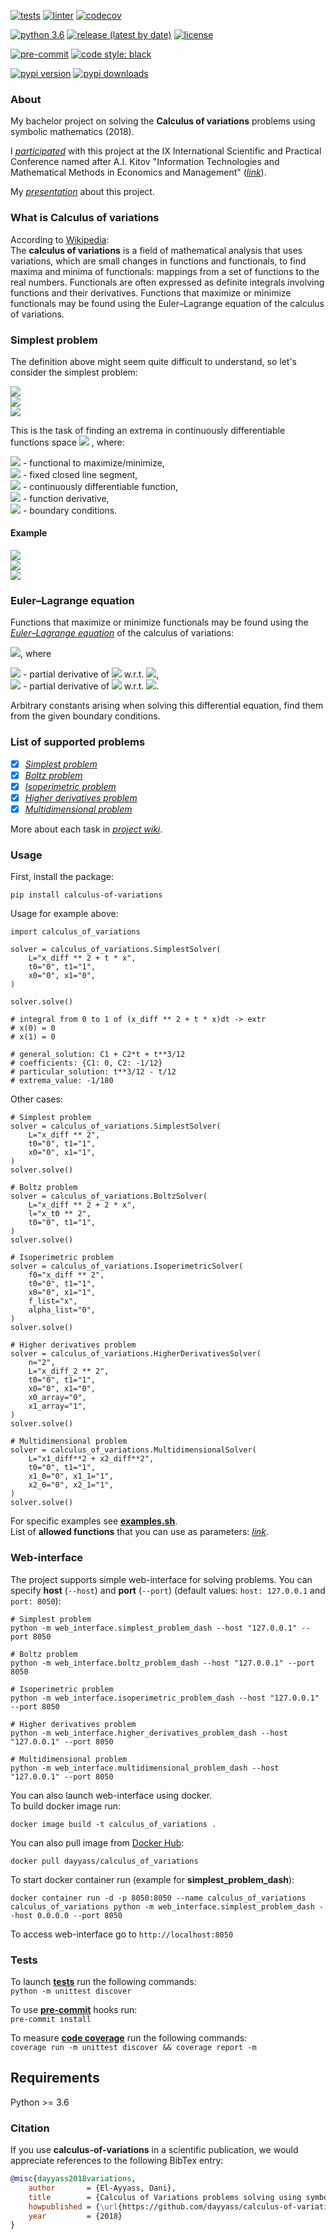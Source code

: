 [![tests](https://github.com/dayyass/calculus-of-variations/actions/workflows/tests.yml/badge.svg)](https://github.com/dayyass/calculus-of-variations/actions/workflows/tests.yml)
[![linter](https://github.com/dayyass/calculus-of-variations/actions/workflows/linter.yml/badge.svg)](https://github.com/dayyass/calculus-of-variations/actions/workflows/linter.yml)
[![codecov](https://codecov.io/gh/dayyass/calculus-of-variations/branch/master/graph/badge.svg?token=H8OFWPPUOY)](https://codecov.io/gh/dayyass/calculus-of-variations)

[![python 3.6](https://img.shields.io/badge/python-3.6-blue.svg)](https://github.com/dayyass/calculus-of-variations#requirements)
[![release (latest by date)](https://img.shields.io/github/v/release/dayyass/calculus-of-variations)](https://github.com/dayyass/calculus-of-variations/releases/latest)
[![license](https://img.shields.io/github/license/dayyass/calculus-of-variations?color=blue)](https://github.com/dayyass/calculus-of-variations/blob/main/LICENSE)

[![pre-commit](https://img.shields.io/badge/pre--commit-enabled-black)](https://github.com/dayyass/calculus-of-variations/blob/main/.pre-commit-config.yaml)
[![code style: black](https://img.shields.io/badge/code%20style-black-000000.svg)](https://github.com/psf/black)

[![pypi version](https://img.shields.io/pypi/v/calculus-of-variations)](https://pypi.org/project/calculus-of-variations)
[![pypi downloads](https://img.shields.io/pypi/dm/calculus-of-variations)](https://pypi.org/project/calculus-of-variations)


### About
My bachelor project on solving the **Calculus of variations** problems using symbolic mathematics (2018).

I [*participated*](https://it-mm.rea.ru/uploads/arhiv/2019/sertificat/299.pdf) with this project at the IX International Scientific and Practical Conference named after A.I. Kitov "Information Technologies and Mathematical Methods in Economics and Management" ([*link*](https://it-mm.rea.ru/eng)).<br>

My [*presentation*](presentation.pdf) about this project.

### What is Calculus of variations
According to [Wikipedia](https://en.wikipedia.org/wiki/Calculus_of_variations):<br>
The **calculus of variations** is a field of mathematical analysis that uses variations, which are small changes in functions and functionals, to find maxima and minima of functionals: mappings from a set of functions to the real numbers. Functionals are often expressed as definite integrals involving functions and their derivatives. Functions that maximize or minimize functionals may be found using the Euler–Lagrange equation of the calculus of variations.<br>

### Simplest problem
The definition above might seem quite difficult to understand, so let's consider the simplest problem:

<img src="https://render.githubusercontent.com/render/math?math=I(x) = \int_{t_0}^{t_1} L(t, x(t), \dot x(t)) dt \to extr"><br/>
<img src="https://render.githubusercontent.com/render/math?math=x(t_0) = x_0"><br/>
<img src="https://render.githubusercontent.com/render/math?math=x(t_1) = x_1"><br/>

This is the task of finding an extrema in continuously differentiable functions space
<img src="https://render.githubusercontent.com/render/math?math=C^1([t_0, t_1], \mathbb{R})">
, where:

<img src="https://render.githubusercontent.com/render/math?math=I(x): C^1([t_0, t_1], \mathbb{R}) \to \mathbb{R}"> - functional to maximize/minimize,<br/>
<img src="https://render.githubusercontent.com/render/math?math=[t_0, t_1]: t_0 < t_1"> - fixed closed line segment,<br/>
<img src="https://render.githubusercontent.com/render/math?math=x(t) \in C^1([t_0, t_1], \mathbb{R})"> - continuously differentiable function,<br/>
<img src="https://render.githubusercontent.com/render/math?math=\dot x(t) = \frac {dx}{dt})"> - function derivative,<br/>
<img src="https://render.githubusercontent.com/render/math?math=x_0, x_1 \in \mathbb{R}"> - boundary conditions.<br/>

#### Example
<img src="https://render.githubusercontent.com/render/math?math=I(x) = \int_{0}^{1} (\dot x^2 %2B tx) dt \to extr"><br/>
<img src="https://render.githubusercontent.com/render/math?math=x(0) = 0"><br/>
<img src="https://render.githubusercontent.com/render/math?math=x(1) = 0"><br/>

### Euler–Lagrange equation
Functions that maximize or minimize functionals may be found using the [*Euler–Lagrange equation*](https://en.wikipedia.org/wiki/Euler–Lagrange_equation) of the calculus of variations:

<img src="https://render.githubusercontent.com/render/math?math=L_x(t, x(t), \dot x(t)) - \frac {d}{dt}L_{\dot x}(t, x(t), \dot x(t)) = 0">, where

<img src="https://render.githubusercontent.com/render/math?math=L_x"> - partial derivative of <img src="https://render.githubusercontent.com/render/math?math=L"> w.r.t. <img src="https://render.githubusercontent.com/render/math?math=x">,<br/>
<img src="https://render.githubusercontent.com/render/math?math=L_{\dot x}"> - partial derivative of <img src="https://render.githubusercontent.com/render/math?math=L"> w.r.t. <img src="https://render.githubusercontent.com/render/math?math=\dot x">.<br/>

Arbitrary constants arising when solving this differential equation, find them from the given boundary conditions.

### List of supported problems
- [x] [*Simplest problem*](https://github.com/dayyass/calculus-of-variations/wiki/Simplest-problem)
- [x] [*Boltz problem*](https://github.com/dayyass/calculus-of-variations/wiki/Boltz-problem)
- [x] [*Isoperimetric problem*](https://github.com/dayyass/calculus-of-variations/wiki/Isoperimetric-problem)
- [x] [*Higher derivatives problem*](https://github.com/dayyass/calculus-of-variations/wiki/Higher-derivatives-problem)
- [x] [*Multidimensional problem*](https://github.com/dayyass/calculus-of-variations/wiki/Multidimensional-problem)

More about each task in [*project wiki*](https://github.com/dayyass/calculus-of-variations/wiki).

### Usage
First, install the package:
```
pip install calculus-of-variations
```

Usage for example above:
```python3
import calculus_of_variations

solver = calculus_of_variations.SimplestSolver(
    L="x_diff ** 2 + t * x",
    t0="0", t1="1",
    x0="0", x1="0",
)

solver.solve()

# integral from 0 to 1 of (x_diff ** 2 + t * x)dt -> extr
# x(0) = 0
# x(1) = 0

# general_solution: C1 + C2*t + t**3/12
# coefficients: {C1: 0, C2: -1/12}
# particular_solution: t**3/12 - t/12
# extrema_value: -1/180
```

Other cases:
```python3
# Simplest problem
solver = calculus_of_variations.SimplestSolver(
    L="x_diff ** 2",
    t0="0", t1="1",
    x0="0", x1="1",
)
solver.solve()

# Boltz problem
solver = calculus_of_variations.BoltzSolver(
    L="x_diff ** 2 + 2 * x",
    l="x_t0 ** 2",
    t0="0", t1="1",
)
solver.solve()

# Isoperimetric problem
solver = calculus_of_variations.IsoperimetricSolver(
    f0="x_diff ** 2",
    t0="0", t1="1",
    x0="0", x1="1",
    f_list="x",
    alpha_list="0",
)
solver.solve()

# Higher derivatives problem
solver = calculus_of_variations.HigherDerivativesSolver(
    n="2",
    L="x_diff_2 ** 2",
    t0="0", t1="1",
    x0="0", x1="0",
    x0_array="0",
    x1_array="1",
)
solver.solve()

# Multidimensional problem
solver = calculus_of_variations.MultidimensionalSolver(
    L="x1_diff**2 + x2_diff**2",
    t0="0", t1="1",
    x1_0="0", x1_1="1",
    x2_0="0", x2_1="1",
)
solver.solve()
```

For specific examples see [**examples.sh**](https://github.com/dayyass/calculus-of-variations/blob/master/examples.sh).<br>
List of **allowed functions** that you can use as parameters: [*link*](https://github.com/dayyass/calculus-of-variations/wiki/Allowed-functions).

### Web-interface
The project supports simple web-interface for solving problems.
You can specify **host** (`--host`) and **port** (`--port`) (default values: `host: 127.0.0.1` and `port: 8050`):
```
# Simplest problem
python -m web_interface.simplest_problem_dash --host "127.0.0.1" --port 8050

# Boltz problem
python -m web_interface.boltz_problem_dash --host "127.0.0.1" --port 8050

# Isoperimetric problem
python -m web_interface.isoperimetric_problem_dash --host "127.0.0.1" --port 8050

# Higher derivatives problem
python -m web_interface.higher_derivatives_problem_dash --host "127.0.0.1" --port 8050

# Multidimensional problem
python -m web_interface.multidimensional_problem_dash --host "127.0.0.1" --port 8050
```

You can also launch web-interface using docker.<br>
To build docker image run:
```
docker image build -t calculus_of_variations .
```
You can also pull image from [Docker Hub](https://hub.docker.com/r/dayyass/calculus_of_variations):
```
docker pull dayyass/calculus_of_variations
```

To start docker container run (example for **simplest_problem_dash**):
```
docker container run -d -p 8050:8050 --name calculus_of_variations calculus_of_variations python -m web_interface.simplest_problem_dash --host 0.0.0.0 --port 8050
```
To access web-interface go to `http://localhost:8050`

### Tests
To launch [**tests**](https://github.com/dayyass/calculus-of-variations/tree/master/tests) run the following commands:<br>
`python -m unittest discover`

To use [**pre-commit**](https://pre-commit.com) hooks run:<br>
`pre-commit install`

To measure [**code coverage**](https://coverage.readthedocs.io) run the following commands:<br>
`coverage run -m unittest discover && coverage report -m`

## Requirements
Python >= 3.6

### Citation
If you use **calculus-of-variations** in a scientific publication, we would appreciate references to the following BibTex entry:
```bibtex
@misc{dayyass2018variations,
    author       = {El-Ayyass, Dani},
    title        = {Calculus of Variations problems solving using symbolic mathematics},
    howpublished = {\url{https://github.com/dayyass/calculus-of-variations}},
    year         = {2018}
}
```
